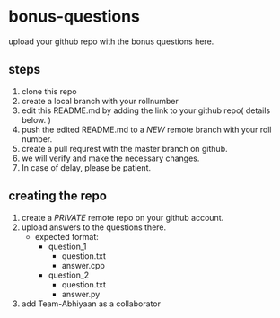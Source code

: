 # bonus-questions
upload your github repo with the bonus questions here. 

## steps
1. clone this repo
2. create a local branch with your rollnumber
3. edit this README.md by adding the link to your github repo( details below. )
4. push the edited README.md to a *NEW* remote branch with your roll number.
5. create a pull requrest with the master branch on github.
6. we will verify and make the necessary changes.
7. In case of delay, please be patient.

## creating the repo
1. create a *PRIVATE* remote repo on your github account.
2. upload answers to the questions there.
     - expected format:
       * question_1
           * question.txt
           * answer.cpp
       * question_2
           * question.txt
           * answer.py
3. add Team-Abhiyaan as a collaborator
    
